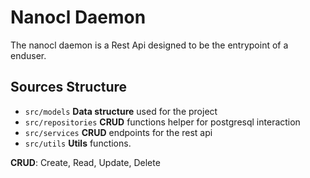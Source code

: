 # Nanocl Daemon

The nanocl daemon is a Rest Api designed to be the entrypoint of a enduser.

## Sources Structure

- `src/models` **Data structure** used for the project
- `src/repositories` **CRUD** functions helper for postgresql interaction
- `src/services` **CRUD** endpoints for the rest api
- `src/utils` **Utils** functions.

**CRUD**: Create, Read, Update, Delete
